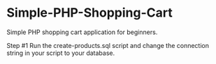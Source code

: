 # Simple-PHP-Shopping-Cart
Simple PHP shopping cart application for beginners.

Step #1
Run the create-products.sql script and change the connection string in your script to your database.

